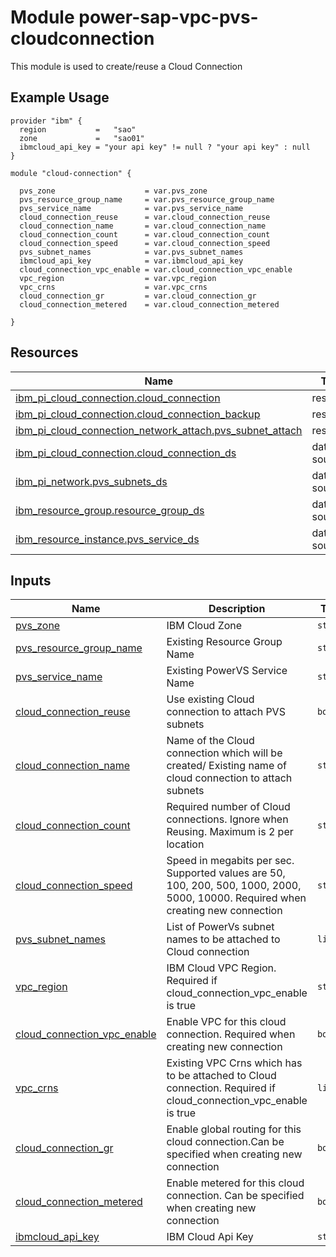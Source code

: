 # Module power-sap-vpc-pvs-cloudconnection

This module is used to create/reuse a Cloud Connection

## Example Usage
```
provider "ibm" {
  region           =   "sao"
  zone             =   "sao01"
  ibmcloud_api_key = "your api key" != null ? "your api key" : null
}

module "cloud-connection" {

  pvs_zone                    = var.pvs_zone   
  pvs_resource_group_name     = var.pvs_resource_group_name
  pvs_service_name            = var.pvs_service_name
  cloud_connection_reuse      = var.cloud_connection_reuse
  cloud_connection_name       = var.cloud_connection_name
  cloud_connection_count      = var.cloud_connection_count
  cloud_connection_speed      = var.cloud_connection_speed
  pvs_subnet_names            = var.pvs_subnet_names
  ibmcloud_api_key            = var.ibmcloud_api_key
  cloud_connection_vpc_enable = var.cloud_connection_vpc_enable
  vpc_region                  = var.vpc_region
  vpc_crns                    = var.vpc_crns
  cloud_connection_gr         = var.cloud_connection_gr
  cloud_connection_metered    = var.cloud_connection_metered
  
}
```

<!-- BEGINNING OF PRE-COMMIT-TERRAFORM DOCS HOOK -->

## Resources

| Name | Type |
|------|------|
| [ibm_pi_cloud_connection.cloud_connection](https://registry.terraform.io/providers/IBM-Cloud/ibm/latest/docs/resources/pi_cloud_connection) | resource |
| [ibm_pi_cloud_connection.cloud_connection_backup](https://registry.terraform.io/providers/IBM-Cloud/ibm/latest/docs/resources/pi_cloud_connection) | resource |
| [ibm_pi_cloud_connection_network_attach.pvs_subnet_attach](https://registry.terraform.io/providers/IBM-Cloud/ibm/latest/docs/resources/pi_cloud_connection_network_attach) | resource |
| [ibm_pi_cloud_connection.cloud_connection_ds](https://registry.terraform.io/providers/IBM-Cloud/ibm/latest/docs/data-sources/pi_cloud_connection) | data source |
| [ibm_pi_network.pvs_subnets_ds](https://registry.terraform.io/providers/IBM-Cloud/ibm/latest/docs/data-sources/pi_network) | data source |
| [ibm_resource_group.resource_group_ds](https://registry.terraform.io/providers/IBM-Cloud/ibm/latest/docs/data-sources/resource_group) | data source |
| [ibm_resource_instance.pvs_service_ds](https://registry.terraform.io/providers/IBM-Cloud/ibm/latest/docs/data-sources/resource_instance) | data source |


## Inputs

| Name | Description | Type | Default | Required |
|------|-------------|------|---------|:--------:|
| <a name="input_pvs_zone"></a> [pvs\_zone](#input\_pvs\_zone) | IBM Cloud Zone | `string` | n/a | yes |
| <a name="input_pvs_resource_group_name"></a> [pvs\_resource\_group\_name](#input\_pvs\_resource\_group\_name) | Existing Resource Group Name | `string` | n/a | yes |
| <a name="input_pvs_service_name"></a> [pvs\_service\_name](#input\_pvs\_service\_name) | Existing PowerVS Service Name | `string` | n/a | yes |
| <a name="input_cloud_connection_reuse"></a> [cloud\_connection\_reuse](#input\_cloud\_connection\_reuse) | Use existing Cloud connection to attach PVS subnets | `bool` | n/a | yes |
| <a name="input_cloud_connection_name"></a> [cloud\_connection\_name](#input\_cloud\_connection\_name) | Name of the Cloud connection which will be created/ Existing name of cloud connection to attach subnets | `string` | n/a | yes |
| <a name="input_cloud_connection_count"></a> [cloud\_connection\_count](#input\_cloud\_connection\_count) | Required number of Cloud connections. Ignore when Reusing. Maximum is 2 per location | `string` | `2` | optional |
| <a name="input_cloud_connection_speed"></a> [cloud\_connection\_speed](#input\_cloud\_connection\_speed) | Speed in megabits per sec. Supported values are 50, 100, 200, 500, 1000, 2000, 5000, 10000. Required when creating new connection | `string` | `null` | optional |
| <a name="input_pvs_subnet_names"></a> [pvs\_subnet\_names](#input\_pvs\_subnet\_names) | List of PowerVs subnet names to be attached to Cloud connection | `list` | n/a | yes |
| <a name="input_vpc_region"></a> [vpc\_region](#input\_vpc\_region) | IBM Cloud VPC Region. Required if cloud\_connection\_vpc\_enable is true | `string` | `null` | optional |
| <a name="input_cloud_connection_vpc_enable"></a> [cloud\_connection\_vpc\_enable](#input\_cloud\_connection\_vpc\_enable) | Enable VPC for this cloud connection. Required when creating new connection | `bool` | `false` | optional |
| <a name="input_vpc_crns"></a> [vpc\_crns](#input\_vpc\_crns) | Existing VPC Crns which has to be attached to Cloud connection. Required if cloud\_connection\_vpc\_enable is true | `list` | `null` | optional |
| <a name="input_cloud_connection_gr"></a> [cloud\_connection\_gr](#input\_cloud\_connection\_gr) | Enable global routing for this cloud connection.Can be specified when creating new connection | `bool` | `null` | optional |
| <a name="input_cloud_connection_metered"></a> [cloud\_connection\_metered](#input\_cloud\_connection\_metered) | Enable metered for this cloud connection. Can be specified when creating new connection | `bool` | `null` | optional |
| <a name="input_ibmcloud_api_key"></a> [ibmcloud\_api\_key](#input\_ibmcloud\_api\_key) | IBM Cloud Api Key | `string` | `null` | optional |

<!-- END OF PRE-COMMIT-TERRAFORM DOCS HOOK -->

